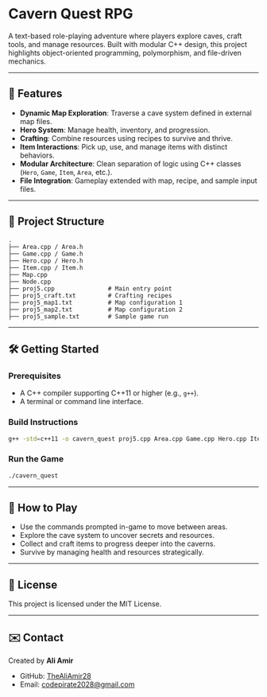 # Cavern Quest RPG

A text-based role-playing adventure where players explore caves, craft tools, and manage resources. Built with modular C++ design, this project highlights object-oriented programming, polymorphism, and file-driven mechanics.

---

## 🚀 Features
- **Dynamic Map Exploration**: Traverse a cave system defined in external map files.
- **Hero System**: Manage health, inventory, and progression.
- **Crafting**: Combine resources using recipes to survive and thrive.
- **Item Interactions**: Pick up, use, and manage items with distinct behaviors.
- **Modular Architecture**: Clean separation of logic using C++ classes (`Hero`, `Game`, `Item`, `Area`, etc.).
- **File Integration**: Gameplay extended with map, recipe, and sample input files.

---

## 📂 Project Structure
```
.
├── Area.cpp / Area.h
├── Game.cpp / Game.h
├── Hero.cpp / Hero.h
├── Item.cpp / Item.h
├── Map.cpp
├── Node.cpp
├── proj5.cpp               # Main entry point
├── proj5_craft.txt         # Crafting recipes
├── proj5_map1.txt          # Map configuration 1
├── proj5_map2.txt          # Map configuration 2
├── proj5_sample.txt        # Sample game run
```

---

## 🛠️ Getting Started

### Prerequisites
- A C++ compiler supporting C++11 or higher (e.g., `g++`).
- A terminal or command line interface.

### Build Instructions
```bash
g++ -std=c++11 -o cavern_quest proj5.cpp Area.cpp Game.cpp Hero.cpp Item.cpp Map.cpp Node.cpp
```

### Run the Game
```bash
./cavern_quest
```

---

## 📖 How to Play
- Use the commands prompted in-game to move between areas.
- Explore the cave system to uncover secrets and resources.
- Collect and craft items to progress deeper into the caverns.
- Survive by managing health and resources strategically.

---

## 📜 License
This project is licensed under the MIT License.

---

## ✉️ Contact
Created by **Ali Amir**  
- GitHub: [TheAliAmir28](https://github.com/TheAliAmir28)  
- Email: codepirate2028@gmail.com
